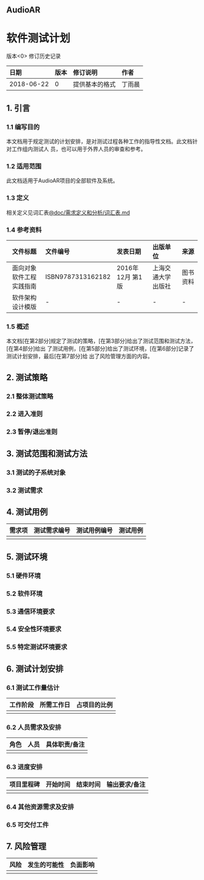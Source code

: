 ## AudioAR
# 软件测试计划

版本<0>
修订历史记录

|日期|版本|修订说明|作者|
|:-|:-|:-|:-|
|2018-06-22|0|提供基本的格式|丁雨晨|

## 1. 引言

### 1.1 编写目的
本文档用于规定测试的计划安排，是对测试过程各种工作的指导性文档。此文档针对工作组内测试人
员，也可以用于外界人员的审查和参考。

### 1.2 适用范围
此文档适用于AudioAR项目的全部软件及系统。

### 1.3 定义
相关定义见词汇表[@doc/需求定义和分析/词汇表.md](/需求定义和分析/词汇表.md)

### 1.4 参考资料
|文件标题|文件编号|发表日期|出版单位|来源|
|:-:|:-|:-|:-|:-|
|面向对象软件工程实践指南|ISBN9787313162182|2016年 12月 第1版|上海交通大学出版社|图书资料|
|软件架构设计模版|-|-|-|-|课程资料|

### 1.5 概述
本文档[在第2部分]规定了测试的策略，[在第3部分]给出了测试范围和测试方法，[在第4部分]给出
了测试用例，[在第5部分]给出了测试环境，[在第6部分]记录了测试计划安排，最后[在第7部分]给
出了风险管理方面的内容。

## 2. 测试策略

### 2.1 整体测试策略

### 2.2 进入准则

### 2.3 暂停/退出准则

## 3. 测试范围和测试方法

### 3.1 测试的子系统对象

### 3.2 测试需求

## 4. 测试用例
|需求项|测试需求编号|测试用例编号|测试用例|
|:-|:-|:-|:-|
| | | | |

## 5. 测试环境

### 5.1 硬件环境

### 5.2 软件环境

### 5.3 通信环境要求

### 5.4 安全性环境要求

### 5.5 特定测试环境要求

## 6. 测试计划安排

### 6.1 测试工作量估计
|工作阶段|所需工作日|占项目的比例|
|:-|:-|:-|
| | | |

### 6.2 人员需求及安排
|角色|人员|具体职责/备注|
|:-|:-|:-|
| | | |

### 6.3 进度安排
|项目里程碑|开始时间|结束时间|输出要求/备注|
|:-|:-|:-|:-|
| | | | |

### 6.4 其他资源需求及安排

### 6.5 可交付工件

## 7. 风险管理
|风险|发生的可能性|负面影响|
|:-|:-|:-|
| | | |

